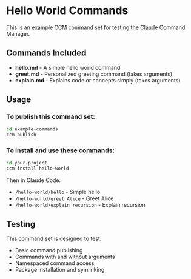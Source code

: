 # Hello World Commands

This is an example CCM command set for testing the Claude Command Manager.

## Commands Included

- **hello.md** - A simple hello world command
- **greet.md** - Personalized greeting command (takes arguments)
- **explain.md** - Explains code or concepts simply (takes arguments)

## Usage

### To publish this command set:

```bash
cd example-commands
ccm publish
```

### To install and use these commands:

```bash
cd your-project
ccm install hello-world
```

Then in Claude Code:
- `/hello-world/hello` - Simple hello
- `/hello-world/greet Alice` - Greet Alice
- `/hello-world/explain recursion` - Explain recursion

## Testing

This command set is designed to test:
- Basic command publishing
- Commands with and without arguments
- Namespaced command access
- Package installation and symlinking